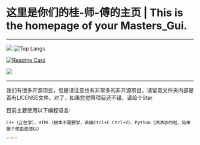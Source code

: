 # 这里是你们的桂-师-傅的主页 | This is the homepage of your Masters_Gui.

---
![](https://github-readme-stats.vercel.app/api?username=supermastergui&show_icons=true&theme=transparent)
![Top Langs](https://github-readme-stats.vercel.app/api/top-langs/?username=supermastergui&layout=compact&theme=transparent)

[![Readme Card](https://github-readme-stats.vercel.app/api/pin/?username=supermastergui&repo=FSD)](https://github.com/supermastergui/FSD)

![](https://github-readme-activity-graph.cyclic.app/graph?username=supermastergui&theme=transparent)

---


我们有很多开源项目，但是请注意也有非常多的非开源项目，请留意文件夹内部是否有LICENSE文件。对了，如果您觉得项目还不错，请给个Star

目前主要使用以下编程语言:

```
C++（正在学）、HTML（根本不需要学，直接Ctrl+C Ctrl+V）、Python（洒洒水的啦，简单做个爬虫还阔以）
```

<img src="/C++.png" alt="C++" style="zoom: 1%;" align="left" /><img src="/HTML.png" alt="C++" style="zoom: 1%;" align="left" /><img src="/Python.png" alt="C++" style="zoom: 1%;" align="left" />
